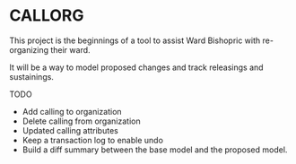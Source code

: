 # CALLORG

This project is the beginnings of a tool to
assist Ward Bishopric with re-organizing their ward.

It will be a way to model proposed changes
and track releasings and sustainings.

TODO

- Add calling to organization
- Delete calling from organization
- Updated calling attributes
- Keep a transaction log to enable undo
- Build a diff summary between the base model and the proposed model.
